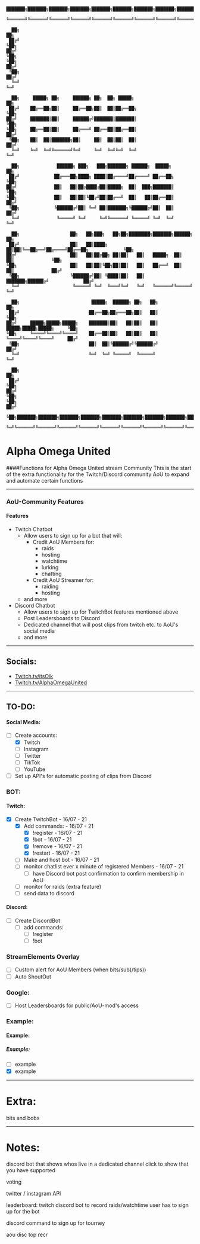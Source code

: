 <!-- Readme.md -->
<!-- Author: ItsOiK -->
<!-- Date: 10/07 - 2021 -->




```




    ███████╗███████╗███████╗███████╗███████╗███████╗███████╗███████╗███████╗███████╗
    ╚══════╝╚══════╝╚══════╝╚══════╝╚══════╝╚══════╝╚══════╝╚══════╝╚══════╝╚══════╝

  ██╗                                                                               ██╗
 ██╔╝                                                                               ╚██╗
██╔╝                                                                                 ╚██╗
╚██╗                                                                                 ██╔╝
 ╚██╗                                                                               ██╔╝
  ╚═╝                                                                               ╚═╝

  ██╗     █████╗ ██╗     ██████╗ ██╗  ██╗ █████╗                                      ██╗
 ██╔╝    ██╔══██╗██║     ██╔══██╗██║  ██║██╔══██╗                                     ╚██╗
██╔╝     ███████║██║     ██████╔╝███████║███████║                                      ╚██╗
╚██╗     ██╔══██║██║     ██╔═══╝ ██╔══██║██╔══██║                                      ██╔╝
 ╚██╗    ██║  ██║███████╗██║     ██║  ██║██║  ██║                                     ██╔╝
  ╚═╝    ╚═╝  ╚═╝╚══════╝╚═╝     ╚═╝  ╚═╝╚═╝  ╚═╝                                     ╚═╝

  ██╗              ██████╗ ███╗   ███╗███████╗ ██████╗  █████╗                       ██╗
 ██╔╝             ██╔═══██╗████╗ ████║██╔════╝██╔════╝ ██╔══██╗                      ╚██╗
██╔╝              ██║   ██║██╔████╔██║█████╗  ██║  ███╗███████║                       ╚██╗
╚██╗              ██║   ██║██║╚██╔╝██║██╔══╝  ██║   ██║██╔══██║                       ██╔╝
 ╚██╗             ╚██████╔╝██║ ╚═╝ ██║███████╗╚██████╔╝██║  ██║                      ██╔╝
  ╚═╝              ╚═════╝ ╚═╝     ╚═╝╚══════╝ ╚═════╝ ╚═╝  ╚═╝                      ╚═╝

  ██╗                   ██╗   ██╗███╗   ██╗██╗████████╗███████╗██████╗              ██╗
 ██╔╝                   ██║   ██║████╗  ██║██║╚══██╔══╝██╔════╝██╔══██╗             ╚██╗
██╔╝                    ██║   ██║██╔██╗ ██║██║   ██║   █████╗  ██║  ██║              ╚██╗
╚██╗                    ██║   ██║██║╚██╗██║██║   ██║   ██╔══╝  ██║  ██║              ██╔╝
 ╚██╗                   ╚██████╔╝██║ ╚████║██║   ██║   ███████╗██████╔╝             ██╔╝
  ╚═╝                    ╚═════╝ ╚═╝  ╚═══╝╚═╝   ╚═╝   ╚══════╝╚═════╝              ╚═╝

  ██╗                           █████╗  ██████╗ ██╗   ██╗                          ██╗
 ██╔╝                          ██╔══██╗██╔═══██╗██║   ██║                          ╚██╗
██╔╝     █████╗█████╗█████╗    ███████║██║   ██║██║   ██║    █████╗█████╗█████╗     ╚██╗
╚██╗     ╚════╝╚════╝╚════╝    ██╔══██║██║   ██║██║   ██║    ╚════╝╚════╝╚════╝     ██╔╝
 ╚██╗                          ██║  ██║╚██████╔╝╚██████╔╝                          ██╔╝
  ╚═╝                          ╚═╝  ╚═╝ ╚═════╝  ╚═════╝                           ╚═╝

  ██╗                                                                                ██╗
 ██╔╝                                                                                ╚██╗
██╔╝                                                                                  ╚██╗
╚██╗                                                                                  ██╔╝
 ╚██╗███████╗███████╗███████╗███████╗███████╗███████╗███████╗███████╗███████╗███████╗██╔╝
  ╚═╝╚══════╝╚══════╝╚══════╝╚══════╝╚══════╝╚══════╝╚══════╝╚══════╝╚══════╝╚══════╝╚═╝

```
# Alpha Omega United
####Functions for Alpha Omega United stream Community
This is the start of the extra functionality for the Twitch/Discord
community AoU to expand and automate certain functions



---
### AoU-Community Features
#### Features
-   Twitch Chatbot
    -   Allow users to sign up for a bot that will:
		- Credit AoU Members for:
    		- raids
    		- hosting
    		- watchtime
    		- lurking
    		- chatting
		- Credit AoU Streamer for:
    		- raiding
    		- hosting
    - and more
-   Discord Chatbot
    -   Allow users to sign up for TwitchBot features mentioned above
    -   Post Leadersboards to Discord
    -   Dedicated channel that will post clips from twitch etc. to AoU's social media
    -   and more

---
## Socials:
-   [Twitch.tv/itsOik](https://www.twitch.tv/itsoik)
-   [Twitch.tv/AlphaOmegaUnited](https://www.twitch.tv/alphaomegaunited)
---

## TO-DO:
#### Social Media:
- [ ] Create accounts:
  - [x] Twitch
  - [ ] Instagram
  - [ ] Twitter
  - [ ] TikTok
  - [ ] YouTube
- [ ] Set up API's for automatic posting of clips from Discord

### BOT:
#### Twitch:
- [x] Create TwitchBot  - 16/07 - 21
  - [x] Add commands:   - 16/07 - 21
    - [x] !register   - 16/07 - 21
    - [x] !bot <username>   - 16/07 - 21
    - [x] !remove  - 16/07 - 21
    - [x] !restart   - 16/07 - 21
  - [ ] Make and host bot  - 16/07 - 21
  - [ ] monitor chatlist ever x minute of registered Members  - 16/07 - 21
    - [ ] have Discord bot post confirmation to confirm membership in AoU
  - [ ] monitor for raids (extra feature)
  - [ ] send data to discord
#### Discord:
- [ ] Create DiscordBot
  - [ ] add commands:
    - [ ] !register
    - [ ] !bot <username>
### StreamElements Overlay
- [ ] Custom alert for AoU Members (when bits/sub(/tips))
- [ ] Auto ShoutOut
### Google:
- [ ] Host Leadersboards for public/AoU-mod's access
### Example:
#### Example:
##### Example:
- [ ] example
- [x] example
---
# Extra:
bits and bobs

---
# Notes:


discord bot that shows whos live in a dedicated channel
click to show that you have supported

voting

twitter / instagram API

leaderboard:
twitch discord bot to record raids/watchtime
user has to sign up for the bot

discord command to sign up for tourney

aou disc top recr